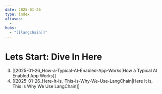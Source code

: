 ```yaml
---
date: 2025-01-26
type: index
aliases:
  -
hubs:
  - "[[langchain]]"
---
```


# Lets Start: Dive In Here

3. [[2025-01-26_How-a-Typical-AI-Enabled-App-Works|How a Typical AI Enabled App Works]]
4. [[2025-01-26_Here-It-is,-This-is-Why-We-Use-LangChain|Here It is, This is Why We Use LangChain]]
